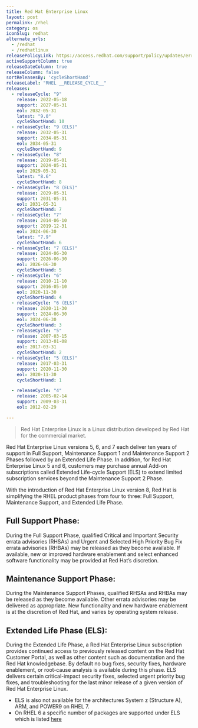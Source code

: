 ```yaml
---
title: Red Hat Enterprise Linux
layout: post
permalink: /rhel
category: os
iconSlug: redhat
alternate_urls:
  - /redhat
  - /redhatlinux
releasePolicyLink: https://access.redhat.com/support/policy/updates/errata
activeSupportColumn: true
releaseDateColumn: true
releaseColumn: false
sortReleasesBy: 'cycleShortHand'
releaseLabel: "RHEL __RELEASE_CYCLE__"
releases:
  - releaseCycle: "9"
    release: 2022-05-18
    support: 2027-05-31
    eol: 2032-05-31
    latest: "9.0"
    cycleShortHand: 10
  - releaseCycle: "9 (ELS)"
    release: 2032-05-31
    support: 2034-05-31
    eol: 2034-05-31
    cycleShortHand: 9
  - releaseCycle: "8"
    release: 2019-05-01
    support: 2024-05-31
    eol: 2029-05-31
    latest: "8.6"
    cycleShortHand: 8
  - releaseCycle: "8 (ELS)"
    release: 2029-05-31
    support: 2031-05-31
    eol: 2031-05-31
    cycleShortHand: 7
  - releaseCycle: "7"
    release: 2014-06-10
    support: 2019-12-31
    eol: 2024-06-30
    latest: "7.9"
    cycleShortHand: 6
  - releaseCycle: "7 (ELS)"
    release: 2024-06-30
    support: 2026-06-30
    eol: 2026-06-30
    cycleShortHand: 5
  - releaseCycle: "6"
    release: 2010-11-10
    support: 2016-05-10
    eol: 2020-11-30
    cycleShortHand: 4
  - releaseCycle: "6 (ELS)"
    release: 2020-11-30
    support: 2024-06-30
    eol: 2024-06-30
    cycleShortHand: 3
  - releaseCycle: "5"
    release: 2007-03-15
    support: 2013-01-08
    eol: 2017-03-31
    cycleShortHand: 2
  - releaseCycle: "5 (ELS)"
    release: 2017-03-31
    support: 2020-11-30
    eol: 2020-11-30
    cycleShortHand: 1

  - releaseCycle: "4"
    release: 2005-02-14
    support: 2009-03-31
    eol: 2012-02-29

---
```


> Red Hat Enterprise Linux is a Linux distribution developed by Red Hat for the commercial market.

Red Hat Enterprise Linux versions 5, 6, and 7 each deliver ten years of support in Full Support, Maintenance Support 1 and Maintenance Support 2 Phases followed by an Extended Life Phase. In addition, for Red Hat Enterprise Linux 5 and 6, customers may purchase annual Add-on subscriptions called Extended Life-cycle Support (ELS) to extend limited subscription services beyond the Maintenance Support 2 Phase.

With the introduction of Red Hat Enterprise Linux version 8, Red Hat is simplifying the RHEL product phases from four to three: Full Support, Maintenance Support, and Extended Life Phase.

## **Full Support Phase:** 
During the Full Support Phase, qualified Critical and Important Security errata advisories (RHSAs) and Urgent and Selected High Priority Bug Fix errata advisories (RHBAs) may be released as they become available. If available, new or improved hardware enablement and select enhanced software functionality may be provided at Red Hat’s discretion.

## **Maintenance Support Phase:** 
During the Maintenance Support Phases, qualified RHSAs and RHBAs may be released as they become available. Other errata advisories may be delivered as appropriate. New functionality and new hardware enablement is at the discretion of Red Hat, and varies by operating system release.
    
## **Extended Life Phase (ELS):** 
During the Extended Life Phase, a Red Hat Enterprise Linux subscription provides continued access to previously released content on the Red Hat Customer Portal, as well as other content such as documentation and the Red Hat knowledgebase. By default no bug fixes, security fixes, hardware enablement, or root-cause analysis is available during this phase. ELS delivers certain critical-impact security fixes, selected urgent priority bug fixes, and troubleshooting for the last minor release of a given version of Red Hat Enterprise Linux. 

- ELS is also not available for the architectures System z (Structure A), ARM, and POWER9 on RHEL 7.
- On RHEL 6 a specific number of packages are supported under ELS which is listed [here](https://access.redhat.com/articles/4997301)



